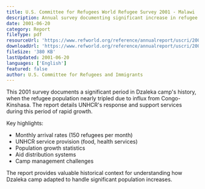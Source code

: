 ```yaml
---
title: U.S. Committee for Refugees World Refugee Survey 2001 - Malawi
description: Annual survey documenting significant increase in refugee population and UNHCR support services at Dzaleka camp.
date: 2001-06-20
category: Report
fileType: pdf
resourceUrl: 'https://www.refworld.org/reference/annualreport/uscri/2001/en/27564'
downloadUrl: 'https://www.refworld.org/reference/annualreport/uscri/2001/en/27564'
fileSize: '380 KB'
lastUpdated: 2001-06-20
languages: ['English']
featured: false
author: U.S. Committee for Refugees and Immigrants
---
```


This 2001 survey documents a significant period in Dzaleka camp's history, when the refugee population nearly tripled due to influx from Congo-Kinshasa. The report details UNHCR's response and support services during this period of rapid growth.

Key highlights:
- Monthly arrival rates (150 refugees per month)
- UNHCR service provision (food, health services)
- Population growth statistics
- Aid distribution systems
- Camp management challenges

The report provides valuable historical context for understanding how Dzaleka camp adapted to handle significant population increases.
